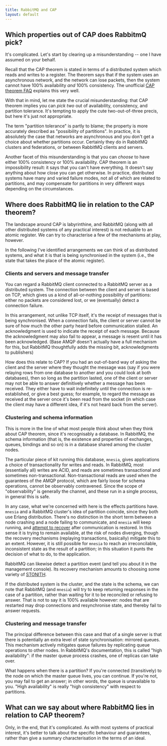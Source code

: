```yaml
---
title: RabbitMQ and CAP
layout: default
---
```


## Which properties out of CAP does RabbitmQ pick?

It's complicated. Let's start by clearing up a misunderstanding -- one
I have assumed on your behalf.

Recall that the CAP theorem is stated in terms of a distributed system
which reads and writes to a register. The theorem says that if the
system uses an asynchronous network, and the network can lose packets,
then the system cannot have 100% availability *and* 100% consistency.
The unofficial [CAP theorem FAQ][] explains this very well.

With that in mind, let me state the crucial misunderstanding: that CAP
theorem implies you can *pick two* out of availability, consistency,
and partition tolerance. It's tempting to apply the cute
two-out-of-three precis, but here it's just not appropriate.

The term "partition tolerance" is partly to blame; the property is
more accurately described as "possibility of partitions". In practice,
it is absolutely the case that networks are asynchronous and you don't
get a choice about whether partitions occur. Certainly they do in
RabbitMQ clusters and federations, or between RabbitMQ clients and
servers.

Another facet of this misunderstanding is that you can *choose* to
have either 100% consistency or 100% availability. CAP theorem is an
impossibility result: it says that you can't have everything. It
doesn't say anything about how close you can get otherwise. In
practice, distributed systems have many and varied failure modes, not
all of which are related to partitions, and may compensate for
partitions in very different ways depending on the circumstances.

## Where does RabbitMQ lie in relation to the CAP theorem?

The landscape around CAP is labyrinthine, and RabbitMQ (along with all
other distributed systems of any practical interest) is not reduable
to an atomic register. We can try to characterise a few of the
mechanisms at play, however.

In the following I've identified arrangements we can think of as
distributed systems, and what it is that is being synchronised in the
system (i.e., the state that takes the place of the atomic
register).

### Clients and servers and message transfer

You can regard a RabbitMQ client connected to a RabbitMQ server as a
distributed system. The connection between the client and server is
based on TCP, which gives us a kind of all-or-nothing possibility of
partitions: either no packets are considered lost, or we (eventually)
detect a connection failure.

In this arrangement, not unlike TCP itself, it's the receipt of
messages that is being synchronised. When a connection fails, the
client or server cannot be sure of how much the other party heard
before communication stalled. An acknowledgment is used to indicate
the receipt of each message. Because the acknowledgment may also fail
to appear, a message is resent until it has been acknowledged. (Base
AMQP doesn't actually have a full mechanism for this, but RabbitMQ
thoughtfully adds the missing bit, acknowledgments to publishers)

How does this relate to CAP? If you had an out-of-band way of asking
the client and the server where they thought the message was (say if
you were relaying rows from one database to another and you could look
at both databases), then so long as the partition lasted, one of the
client or server may not be able to answer definitively whether a
message has been received. They either have to wait indefinitely until
the connection is re-established, or give a best guess; for example,
to regard the message as received at the server once it's been read
from the socket (in which case the client may have a different idea,
if it's not heard back from the server).

### Clustering and schema information

This is more in the line of what most people think about when they
think about CAP theorem, since it's recognisably a database. In
RabbitMQ, the schema information (that is, the existence and
properties of exchanges, queues, bindings and so on) is in a database
shared among the cluster nodes.

The particular piece of kit running this database, `mnesia`, gives
applications a choice of transactionality for writes and reads. In
RabbitMQ, most (essentially all) writes are ACID, and reads are
sometimes transactional and sometimes
non-transactional. Non-transactional reads are used when the
guarantees of the AMQP protocol, which are fairly loose for schema
operations, cannot be observably contravened. Since the scope of
"observability" is generally the channel, and these run in a single
process, in general this is safe.

In any case, what we're concerned with here is the effects partitions
have. `mnesia` and a RabbitMQ cluster's idea of partition coincide,
since they both use Erlang distribution. There's no distinction in the
short term between a node crashing and a node failing to communicate,
and `mnesia` will keep running, and
[attempt to recover][mnesia recovery] after communication is
restored. In this sense it is trying to remain available, at the risk
of nodes diverging, though the recovery mechanisms (replaying
transactions, basically) mitigate this to an extent. However, it is
still possible for `mnesia` to reach an irreconcilable, inconsistent
state as the result of a partition; in this situation it punts the
decision of what to do, to the application.

RabbitMQ can likewise detect a partition event (and tell you about it
in the management console). Its recovery mechanism amounts to choosing
some variety of [<abbr>STONITH</abbr>][stonith].

If the distributed system is the cluster, and the state is the schema,
we can note that RabbitMQ (and `mnesia`) will try to keep returning
responses in the case of a partition, rather than waiting for it to be
reconciled or refusing to answer. That is not to say it is 100%
available however: nodes that are restarted may drop connections and
resynchronise state, and thereby fail to answer requests.

### Clustering and message transfer

The principal difference between this case and that of a single server
is that there is potentially an extra level of state synchronisation:
mirrored queues. This mechanism actively mitigates queue failures by
replicating queue operations to other nodes. In RabbitMQ's
documentation, this is called "high availability": if the master queue
process crashes, one of replicas can take over.

What happens when there is a partition? If you're connected
(transitively) to the node on which the master queue lives, you can
continue. If you're not, you may fail to get an answer; in other
words, the queue is unavailable to you. "High availability" is really
"high consistency" with respect to partitions.

## What can we say about where RabbitMQ lies in relation to CAP theorem?

Only, in the end, that it's complicated. As with most systems of
practical interest, it's better to talk about the specific behaviour
and guarantees, rather than give a summary characterisation in the
terms of an ideal.

[CAP theorem FAQ]: http://henryr.github.io/cap-faq/
[mnesia recovery]: http://www.erlang.org/doc/apps/mnesia/Mnesia_chap7.html#id78623
[stonith]: http://en.wikipedia.org/wiki/STONITH
[mirrored queues]: http://www.rabbitmq.com/ha.html#behaviour
